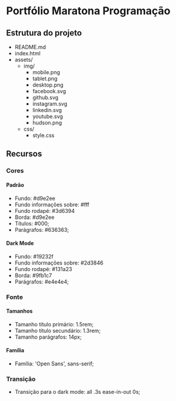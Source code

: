 # Portfólio Maratona Programação

## Estrutura do projeto

- README.md
- index.html
- assets/
    - img/
        - mobile.png
        - tablet.png
        - desktop.png
        - facebook.svg
        - github.svg
        - instagram.svg
        - linkedin.svg
        - youtube.svg
        - hudson.png
    - css/
        - style.css

## Recursos

### Cores

#### Padrão

- Fundo: #d9e2ee
- Fundo informações sobre: #fff
- Fundo rodapé: #3d6394
- Borda: #d9e2ee
- Títulos: #000;
- Parágrafos: #636363;

#### Dark Mode

- Fundo: #19232f
- Fundo informações sobre: #2d3846
- Fundo rodapé: #131a23
- Borda: #9fb1c7
- Parágrafos: #e4e4e4;

### Fonte

#### Tamanhos

- Tamanho título primário: 1.5rem;
- Tamanho título secundário: 1.3rem;
- Tamanho parágrafos: 14px;

#### Família

- Família: 'Open Sans', sans-serif;

### Transição

- Transição para o dark mode: all .3s ease-in-out 0s;